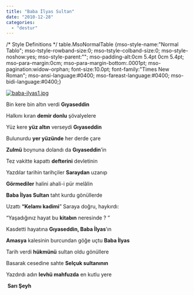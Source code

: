 ```yaml
---
title: "Baba İlyas Sultan"
date: "2010-12-28"
categories: 
  - "destur"
---
```


/\* Style Definitions \*/ table.MsoNormalTable {mso-style-name:"Normal Tablo"; mso-tstyle-rowband-size:0; mso-tstyle-colband-size:0; mso-style-noshow:yes; mso-style-parent:""; mso-padding-alt:0cm 5.4pt 0cm 5.4pt; mso-para-margin:0cm; mso-para-margin-bottom:.0001pt; mso-pagination:widow-orphan; font-size:10.0pt; font-family:"Times New Roman"; mso-ansi-language:#0400; mso-fareast-language:#0400; mso-bidi-language:#0400;}

[![baba-ilyas1.jpg](/uploads/2010/12/baba-ilyas1.jpg)](/uploads/2010/12/baba-ilyas1.jpg "baba-ilyas1.jpg")

Bin kere bin altın verdi **Gıyaseddin**

Halkını kıran **demir donlu** şövalyelere

Yüz kere **yüz altın** verseydi **Gıyaseddin**

Bulunurdu **yer yüzünde** her derde çare

**Zulmü** boynuna dolandı da **Gıyaseddin**’in

Tez vakitte kapattı **defterini** devletinin

Yazdılar tarihin tarihçiler **Saraydan** uzanıp

**Görmediler** halini ahali-i pür melâlin

**Baba İlyas Sultan** taht kurdu gönüllerde

Uzattı **“Kelamı kadimi**” Saraya doğru, haykırdı:

“Yaşadığınız hayat bu **kitabın** neresinde ? ”

Kasdetti hayatına **Gıyaseddin, Baba İlyas**’ın

**Amasya** kalesinin burcundan göğe uçtu **Baba İlyas**

Tarih verdi **hükmünü** sultan oldu gönüllere

Basarak cesedine sahte **Selçuk sultanının**

Yazdırdı adın **levhü mahfuzda** en kutlu yere

 **Sarı Şeyh**
